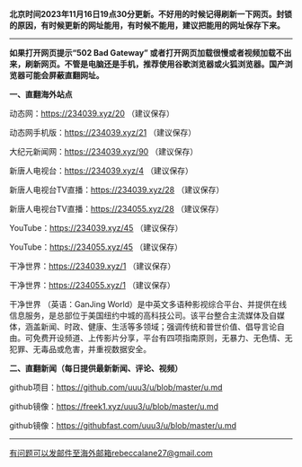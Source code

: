 **北京时间2023年11月16日19点30分更新。不好用的时候记得刷新一下网页。封锁的原因，有时候更新的网址能用，有时候不能用，建议把能用的网址保存下来。**

***

**如果打开网页提示“502 Bad Gateway” 或者打开网页加载很慢或者视频加载不出来，刷新网页。不管是电脑还是手机，推荐使用谷歌浏览器或火狐浏览器。国产浏览器可能会屏蔽直翻网址。**

**一、直翻海外站点**

动态网：https://234039.xyz/20 （建议保存）

动态网手机版：https://234039.xyz/21 （建议保存）

大纪元新闻网：https://234039.xyz/90 （建议保存）

新唐人电视台：https://234039.xyz/4 （建议保存）

新唐人电视台TV直播：https://234039.xyz/28 （建议保存）

新唐人电视台TV直播：https://234055.xyz/28 （建议保存）

YouTube：https://234039.xyz/45 （建议保存）

YouTube：https://234055.xyz/45 （建议保存）

干净世界：https://234039.xyz/1 （建议保存）

干净世界：https://234055.xyz/1 （建议保存）

干净世界 （英语：GanJing World）是中英文多语种影视综合平台、并提供在线信息服务，是总部位于美国纽约中城的高科技公司。该平台整合主流媒体及自媒体，涵盖新闻、时政、健康、生活等多领域；强调传统和普世价值、倡导言论自由。可免费开设频道、上传影片分享，平台有四项指南原则，无暴力、无色情、无犯罪、无毒品或危害，并重视数据安全。

**二、直翻新闻（每日提供最新新闻、评论、视频）**

github项目：https://github.com/uuu3/u/blob/master/u.md

github镜像：https://freek1.xyz/uuu3/u/blob/master/u.md

github镜像：https://githubfast.com/uuu3/u/blob/master/u.md

***


有问题可以发邮件至海外邮箱rebeccalane27@gmail.com

